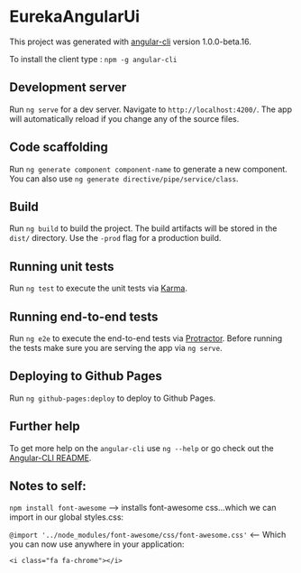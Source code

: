 # EurekaAngularUi

This project was generated with [angular-cli](https://github.com/angular/angular-cli) version 1.0.0-beta.16.

To install the client type : `npm -g angular-cli`

## Development server
Run `ng serve` for a dev server. Navigate to `http://localhost:4200/`. The app will automatically reload if you change any of the source files.

## Code scaffolding

Run `ng generate component component-name` to generate a new component. You can also use `ng generate directive/pipe/service/class`.

## Build

Run `ng build` to build the project. The build artifacts will be stored in the `dist/` directory. Use the `-prod` flag for a production build.

## Running unit tests

Run `ng test` to execute the unit tests via [Karma](https://karma-runner.github.io).

## Running end-to-end tests

Run `ng e2e` to execute the end-to-end tests via [Protractor](http://www.protractortest.org/). 
Before running the tests make sure you are serving the app via `ng serve`.

## Deploying to Github Pages

Run `ng github-pages:deploy` to deploy to Github Pages.

## Further help

To get more help on the `angular-cli` use `ng --help` or go check out the [Angular-CLI README](https://github.com/angular/angular-cli/blob/master/README.md).

## Notes to self: 

`npm install font-awesome` --> installs font-awesome css...which we can import in our global styles.css: 

`@import '../node_modules/font-awesome/css/font-awesome.css'` <-- Which you can now use anywhere in your application: 

`<i class="fa fa-chrome"></i>`
